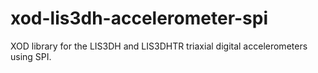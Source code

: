 # xod-lis3dh-accelerometer-spi
XOD library for the LIS3DH and LIS3DHTR triaxial digital accelerometers using SPI.

